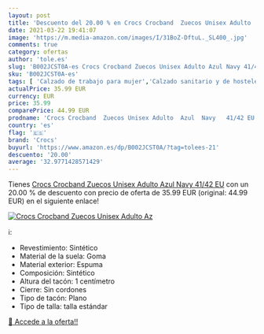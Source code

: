 ```yaml
---
layout: post
title: 'Descuento del 20.00 % en Crocs Crocband  Zuecos Unisex Adulto  Az'
date: 2021-03-22 19:41:07
image: 'https://m.media-amazon.com/images/I/31BoZ-DftuL._SL400_.jpg'
comments: true
category: ofertas
author: 'tole.es'
slug: 'B002JCST0A-es Crocs Crocband Zuecos Unisex Adulto Azul Navy 41/42 EU'
sku: 'B002JCST0A-es'
tags: [ 'Calzado de trabajo para mujer','Calzado sanitario y de hostelería para mujer','Zapatos','Zapatos para hombre','Zapatos para mujer','Zapatos y complementos','Zuecos sanitarios y de hostelería para mujer','Zuecos y mules para hombre','crocs','zuecos', ]
actualPrice: 35.99 EUR
currency: EUR
price: 35.99
comparePrice: 44.99 EUR
prodname: 'Crocs Crocband  Zuecos Unisex Adulto  Azul  Navy   41/42 EU'
country: 'es'
flag: '🇪🇸'
brand: 'Crocs'
buyurl: 'https://www.amazon.es/dp/B002JCST0A/?tag=tolees-21'
descuento: '20.00'
average: '32.9771428571429'
---
```


Tienes [Crocs Crocband  Zuecos Unisex Adulto  Azul  Navy   41/42 EU](https://www.amazon.es/dp/B002JCST0A/?tag=tolees-21) con un 20.00 % de descuento con precio de oferta de 35.99 EUR (original: 44.99 EUR) en el siguiente enlace!

[![Crocs Crocband  Zuecos Unisex Adulto  Az](https://m.media-amazon.com/images/I/31BoZ-DftuL._SL400_.jpg)](https://www.amazon.es/dp/B002JCST0A/?tag=tolees-21)

ℹ️:

- Revestimiento: Sintético
- Material de la suela: Goma
- Material exterior: Espuma
- Composición: Sintético
- Altura del tacón: 1 centímetro
- Cierre: Sin cordones
- Tipo de tacón: Plano
- Tipo de talla: talla estándar

[🛒 Accede a la oferta!!](https://www.amazon.es/dp/B002JCST0A/?tag=tolees-21)
